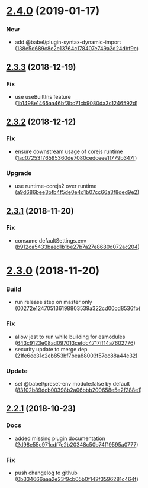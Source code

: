 # [2.4.0](https://github.com/WTW-IM/babel-preset-wtw-im/compare/v2.3.3...v2.4.0) (2019-01-17)


### New

* add @babel/plugin-syntax-dynamic-import ([138e5d689c8e2e13764c178407e749a2d24dbf9c](https://github.com/WTW-IM/babel-preset-wtw-im/commit/138e5d689c8e2e13764c178407e749a2d24dbf9c))

## [2.3.3](https://github.com/WTW-IM/babel-preset-wtw-im/compare/v2.3.2...v2.3.3) (2018-12-19)


### Fix

* use useBuiltIns feature ([1b1498e1465aa46bf3bc71cb9080da3c1246592d](https://github.com/WTW-IM/babel-preset-wtw-im/commit/1b1498e1465aa46bf3bc71cb9080da3c1246592d))

## [2.3.2](https://github.com/WTW-IM/babel-preset-wtw-im/compare/v2.3.1...v2.3.2) (2018-12-12)


### Fix

* ensure downstream usage of corejs runtime ([1ac07253f76595360de7080cedceee1f779b347f](https://github.com/WTW-IM/babel-preset-wtw-im/commit/1ac07253f76595360de7080cedceee1f779b347f))

### Upgrade

* use runtime-corejs2 over runtime ([a9d686bee3bfb4f5de0e4d1b07cc66a3f8ded9e2](https://github.com/WTW-IM/babel-preset-wtw-im/commit/a9d686bee3bfb4f5de0e4d1b07cc66a3f8ded9e2))

## [2.3.1](https://github.com/WTW-IM/babel-preset-wtw-im/compare/v2.3.0...v2.3.1) (2018-11-20)


### Fix

* consume defaultSettings.env ([b912ca5433baed1b1be27b7a27e8680d072ac204](https://github.com/WTW-IM/babel-preset-wtw-im/commit/b912ca5433baed1b1be27b7a27e8680d072ac204))

# [2.3.0](https://github.com/WTW-IM/babel-preset-wtw-im/compare/v2.2.1...v2.3.0) (2018-11-20)


### Build

* run release step on master only ([00272e124705136198803539a322cd00cd8536fb](https://github.com/WTW-IM/babel-preset-wtw-im/commit/00272e124705136198803539a322cd00cd8536fb))

### Fix

* allow jest to run while building for esmodules ([643c9123e08ad097013cefdc4717ff14a7602776](https://github.com/WTW-IM/babel-preset-wtw-im/commit/643c9123e08ad097013cefdc4717ff14a7602776))
* security update to merge dep ([21fe6ee31c2eb853bf7bea88003f57ec88a44e32](https://github.com/WTW-IM/babel-preset-wtw-im/commit/21fe6ee31c2eb853bf7bea88003f57ec88a44e32))

### Update

* set @babel/preset-env module:false by default ([83102b89dcb00398b2a06bbb200658e5e2f288e1](https://github.com/WTW-IM/babel-preset-wtw-im/commit/83102b89dcb00398b2a06bbb200658e5e2f288e1))

## [2.2.1](https://github.com/WTW-IM/babel-preset-wtw-im/compare/v2.2.0...v2.2.1) (2018-10-23)


### Docs

* added missing plugin documentation ([2d98e55c971cdf7e2b20348c50b74f19595a0777](https://github.com/WTW-IM/babel-preset-wtw-im/commit/2d98e55c971cdf7e2b20348c50b74f19595a0777))

### Fix

* push changelog to github ([0b334666aaa2e23f9cb05b0f142f3596281c464f](https://github.com/WTW-IM/babel-preset-wtw-im/commit/0b334666aaa2e23f9cb05b0f142f3596281c464f))
